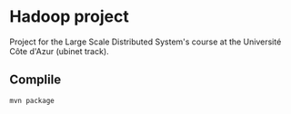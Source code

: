 # Hadoop project

Project for the Large Scale Distributed System's course at the Université Côte d'Azur (ubinet track).

## Complile

`mvn package`
